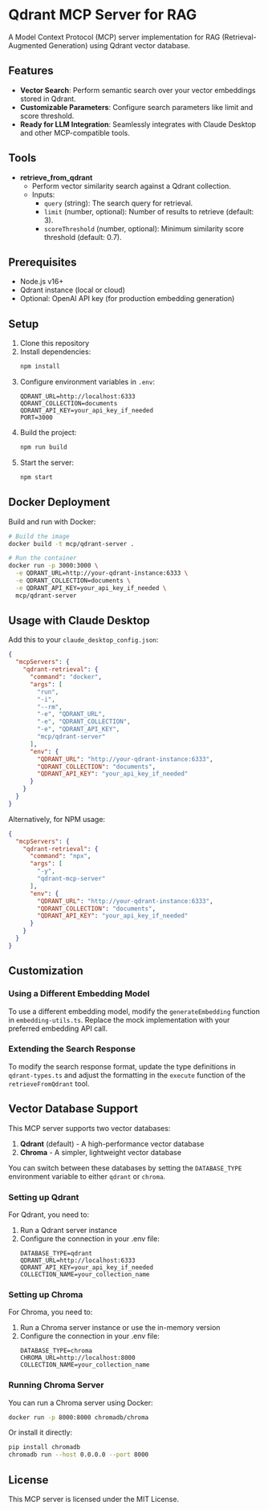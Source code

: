 # Qdrant MCP Server for RAG

A Model Context Protocol (MCP) server implementation for RAG (Retrieval-Augmented Generation) using Qdrant vector database.

## Features

* **Vector Search**: Perform semantic search over your vector embeddings stored in Qdrant.
* **Customizable Parameters**: Configure search parameters like limit and score threshold.
* **Ready for LLM Integration**: Seamlessly integrates with Claude Desktop and other MCP-compatible tools.

## Tools

* **retrieve_from_qdrant**  
   * Perform vector similarity search against a Qdrant collection.  
   * Inputs:  
     * `query` (string): The search query for retrieval.  
     * `limit` (number, optional): Number of results to retrieve (default: 3).  
     * `scoreThreshold` (number, optional): Minimum similarity score threshold (default: 0.7).

## Prerequisites

* Node.js v16+
* Qdrant instance (local or cloud)
* Optional: OpenAI API key (for production embedding generation)

## Setup

1. Clone this repository
2. Install dependencies:
   ```bash
   npm install
   ```
3. Configure environment variables in `.env`:
   ```
   QDRANT_URL=http://localhost:6333
   QDRANT_COLLECTION=documents
   QDRANT_API_KEY=your_api_key_if_needed
   PORT=3000
   ```
4. Build the project:
   ```bash
   npm run build
   ```
5. Start the server:
   ```bash
   npm start
   ```

## Docker Deployment

Build and run with Docker:

```bash
# Build the image
docker build -t mcp/qdrant-server .

# Run the container
docker run -p 3000:3000 \
  -e QDRANT_URL=http://your-qdrant-instance:6333 \
  -e QDRANT_COLLECTION=documents \
  -e QDRANT_API_KEY=your_api_key_if_needed \
  mcp/qdrant-server
```

## Usage with Claude Desktop

Add this to your `claude_desktop_config.json`:

```json
{
  "mcpServers": {
    "qdrant-retrieval": {
      "command": "docker",
      "args": [
        "run", 
        "-i", 
        "--rm", 
        "-e", "QDRANT_URL", 
        "-e", "QDRANT_COLLECTION", 
        "-e", "QDRANT_API_KEY", 
        "mcp/qdrant-server"
      ],
      "env": {
        "QDRANT_URL": "http://your-qdrant-instance:6333",
        "QDRANT_COLLECTION": "documents",
        "QDRANT_API_KEY": "your_api_key_if_needed"
      }
    }
  }
}
```

Alternatively, for NPM usage:

```json
{
  "mcpServers": {
    "qdrant-retrieval": {
      "command": "npx",
      "args": [
        "-y",
        "qdrant-mcp-server"
      ],
      "env": {
        "QDRANT_URL": "http://your-qdrant-instance:6333",
        "QDRANT_COLLECTION": "documents",
        "QDRANT_API_KEY": "your_api_key_if_needed"
      }
    }
  }
}
```

## Customization

### Using a Different Embedding Model

To use a different embedding model, modify the `generateEmbedding` function in `embedding-utils.ts`. Replace the mock implementation with your preferred embedding API call.

### Extending the Search Response

To modify the search response format, update the type definitions in `qdrant-types.ts` and adjust the formatting in the `execute` function of the `retrieveFromQdrant` tool.

## Vector Database Support

This MCP server supports two vector databases:

1. **Qdrant** (default) - A high-performance vector database
2. **Chroma** - A simpler, lightweight vector database

You can switch between these databases by setting the `DATABASE_TYPE` environment variable to either `qdrant` or `chroma`.

### Setting up Qdrant

For Qdrant, you need to:

1. Run a Qdrant server instance
2. Configure the connection in your .env file:
   ```
   DATABASE_TYPE=qdrant
   QDRANT_URL=http://localhost:6333
   QDRANT_API_KEY=your_api_key_if_needed
   COLLECTION_NAME=your_collection_name
   ```

### Setting up Chroma

For Chroma, you need to:

1. Run a Chroma server instance or use the in-memory version
2. Configure the connection in your .env file:
   ```
   DATABASE_TYPE=chroma
   CHROMA_URL=http://localhost:8000
   COLLECTION_NAME=your_collection_name
   ```

### Running Chroma Server

You can run a Chroma server using Docker:

```bash
docker run -p 8000:8000 chromadb/chroma
```

Or install it directly:

```bash
pip install chromadb
chromadb run --host 0.0.0.0 --port 8000
```

## License

This MCP server is licensed under the MIT License. 